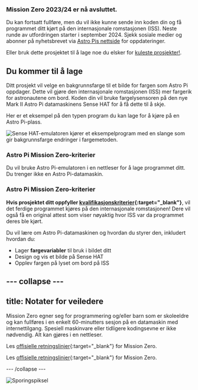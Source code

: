 ### Mission Zero 2023/24 er nå avsluttet.

Du kan fortsatt fullføre, men du vil ikke kunne sende inn koden din og få programmet ditt kjørt på den internasjonale romstasjonen (ISS). Neste runde av utfordringen starter i september 2024. Sjekk sosiale medier og abonner på nyhetsbrevet via [Astro Pis nettside](https://astro-pi.org/mission-zero/) for oppdateringer.

Eller bruk dette prosjektet til å lage noe du elsker for [kuleste prosjekter!](https://online.coolestprojects.org/take-part).



## Du kommer til å lage

Ditt prosjekt vil velge en bakgrunnsfarge til et bilde for fargen som Astro Pi oppdager. Dette vil gjøre den internasjonale romstasjonen (ISS) mer fargerik for astronautene om bord. Koden din vil bruke fargelysensoren på den nye Mark II Astro Pi datamaskinens Sense HAT for å få dette til å skje.

Her er et eksempel på den typen program du kan lage for å kjøre på en Astro Pi-plass.

![Sense HAT-emulatoren kjører et eksempelprogram med en slange som gir bakgrunnsfarge endringer i fargemetoden.](images/finished.gif)

### Astro Pi Mission Zero-kriterier

Du vil bruke Astro Pi-emulatoren i en nettleser for å lage programmet ditt. Du trenger ikke en Astro Pi-datamaskin.

### Astro Pi Mission Zero-kriterier

**Hvis prosjektet ditt oppfyller [kvalifikasjonskriterier](https://astro-pi.org/mission-zero/eligibility){:target="_blank"}**, vil det ferdige programmet kjøres på den internasjonale romstasjonen! Dere vil også få en original attest som viser nøyaktig hvor ISS var da programmet deres ble kjørt.

Du vil lære om Astro Pi-datamaskinen og hvordan du styrer den, inkludert hvordan du:
+ Lager **fargevariabler** til bruk i bildet ditt
+ Design og vis et bilde på Sense HAT
+ Opplev fargen på lyset om bord på ISS

--- collapse ---
---
title: Notater for veiledere
---

Mission Zero egner seg for programmering og/eller barn som er skoleeldre og kan fullføres i en enkelt 60-minutters sesjon på en datamaskin med internettilgang. Spesiell maskinvare eller tidligere kodingsevne er ikke nødvendig. Alt kan gjøres i en nettleser.

Les [offisielle retningslinjer](https://astro-pi.org/nb/mission-zero/guidelines){:target="_blank"} for Mission Zero.

Les [offisielle retningslinjer](https://astro-pi.org/nb/mission-zero/guidelines){:target="_blank"} for Mission Zero.

--- /collapse ---

![Sporingspiksel](https://code.org/api/hour/begin_raspberrypi_astropi.png)
